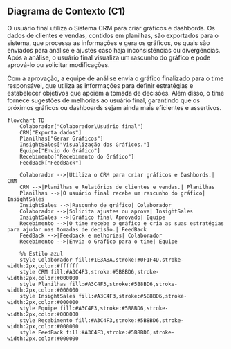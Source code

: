 ## Diagrama de Contexto (C1)

O usuário final utiliza o Sistema CRM para criar gráficos e dashbords. Os dados de clientes e vendas, contidos em planilhas, são exportados para o sistema, que processa as informações e gera os gráficos, os quais são enviados para análise e ajustes caso haja inconsistências ou divergências. Após a análise, o usuário final visualiza um rascunho do gráfico e pode aprová-lo ou solicitar modificações. 

Com a aprovação, a equipe de análise envia o gráfico finalizado para o time responsável, que utiliza as informações para definir estratégias e estabelecer objetivos que apoiem a tomada de decisões. Além disso, o time fornece sugestões de melhorias ao usuário final, garantindo que os próximos gráficos ou dashboards sejam ainda mais eficientes e assertivos.


```mermaid
flowchart TD
    Colaborador["Colaborador\Usuário final"]
    CRM["Exporta dados"]
    Planilhas["Gerar Gráficos"]
    InsightSales["Visualização dos Gráficos."]
    Equipe["Envio do Gráfico"]
    Recebimento["Recebimento do Gráfico"]
    FeedBack["FeedBack"]

    Colaborador -->|Utiliza o CRM para criar gráficos e Dashbords.| CRM
    CRM -->|Planilhas e Relatórios de clientes e vendas.| Planilhas
    Planilhas -->|O usuário final recebe um rascunho do gráfico| InsightSales
    InsightSales -->|Rascunho de gráfico| Colaborador
    Colaborador -->|Solicita ajustes ou aprova| InsightSales
    InsightSales -->|Gráfico final Aprovado| Equipe
    Recebimento -->|O time recebe o gráfico e cria as suas estratégias para ajudar nas tomadas de decisão.| FeedBack
    FeedBack -->|Feedback e melhorias| Colaborador
    Recebimento -->|Envia o Gráfico para o time| Equipe

    %% Estilo azul
    style Colaborador fill:#1E3A8A,stroke:#0F1F4D,stroke-width:2px,color:#ffffff
    style CRM fill:#A3C4F3,stroke:#5B8BD6,stroke-width:2px,color:#000000
    style Planilhas fill:#A3C4F3,stroke:#5B8BD6,stroke-width:2px,color:#000000
    style InsightSales fill:#A3C4F3,stroke:#5B8BD6,stroke-width:2px,color:#000000
    style Equipe fill:#A3C4F3,stroke:#5B8BD6,stroke-width:2px,color:#000000
    style Recebimento fill:#A3C4F3,stroke:#5B8BD6,stroke-width:2px,color:#000000
    style FeedBack fill:#A3C4F3,stroke:#5B8BD6,stroke-width:2px,color:#000000

